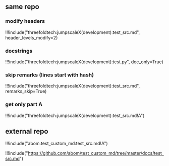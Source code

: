 ## same repo

### modify headers

!!!include("threefoldtech:jumpscaleX(development):test_src.md", header_levels_modify=2)

### docstrings

!!!include("threefoldtech:jumpscaleX(development):test.py", doc_only=True)

### skip remarks (lines start with hash)
!!!include("threefoldtech:jumpscaleX(development):test_src.md", remarks_skip=True)

### get only part A
!!!include("threefoldtech:jumpscaleX(development):test_src.md!A")


## external repo

!!!include("abom:test_custom_md:test_src.md!A")

!!!include("https://github.com/abom/test_custom_md/tree/master/docs/test_src.md")
